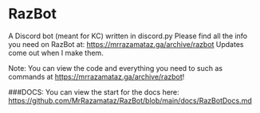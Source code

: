 # RazBot
A Discord bot (meant for KC) written in discord.py
Please find all the info you need on RazBot at: https://mrrazamataz.ga/archive/razbot
Updates come out when I make them.
 
Note: You can view the code and everything you need to such as commands at https://mrrazamataz.ga/archive/razbot!  

###DOCS:
You can view the start for the docs here: https://github.com/MrRazamataz/RazBot/blob/main/docs/RazBotDocs.md
